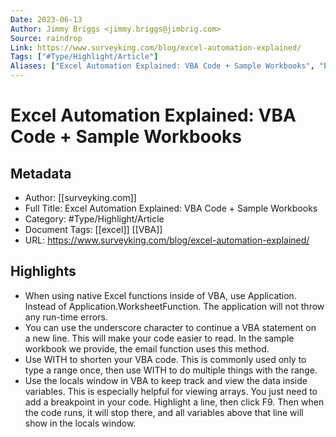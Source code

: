 ```yaml
---
Date: 2023-06-13
Author: Jimmy Briggs <jimmy.briggs@jimbrig.com>
Source: raindrop
Link: https://www.surveyking.com/blog/excel-automation-explained/
Tags: ["#Type/Highlight/Article"]
Aliases: ["Excel Automation Explained: VBA Code + Sample Workbooks", "Excel Automation Explained: VBA Code + Sample Workbooks"]
---
```

# Excel Automation Explained: VBA Code + Sample Workbooks

## Metadata
- Author: [[surveyking.com]]
- Full Title: Excel Automation Explained: VBA Code + Sample Workbooks
- Category: #Type/Highlight/Article
- Document Tags: [[excel]] [[VBA]] 
- URL: https://www.surveyking.com/blog/excel-automation-explained/

## Highlights
- When using native Excel functions inside of VBA, use Application. Instead of Application.WorksheetFunction. The application will not throw any run-time errors.
- You can use the underscore character to continue a VBA statement on a new line. This will make your code easier to read. In the sample workbook we provide, the email function uses this method.
- Use WITH to shorten your VBA code. This is commonly used only to type a range once, then use WITH to do multiple things with the range.
- Use the locals window in VBA to keep track and view the data inside variables. This is especially helpful for viewing arrays. You just need to add a breakpoint in your code. Highlight a line, then click F9. Then when the code runs, it will stop there, and all variables above that line will show in the locals window.
